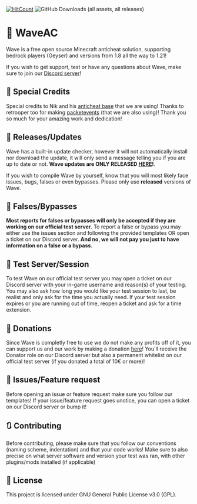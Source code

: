  [![HitCount](https://hits.dwyl.com/XIII-MC/WaveAC.svg?style=flat-square)](http://hits.dwyl.com/XIII-MC/WaveAC)
![GitHub Downloads (all assets, all releases)](https://img.shields.io/github/downloads/XIII-MC/WaveAC/total)

# 🌊 WaveAC

Wave is a free open source Minecraft anticheat solution, supporting bedrock players (Geyser) and versions from 1.8 all the way to 1.21!

If you wish to get support, test or have any questions about Wave, make sure to join our [Discord server](https://discord.gg/rxV89DZHEd)!

## 📎 Special Credits

Special credits to Nik and his [anticheat base](https://github.com/NikV2/AnticheatBase) that we are using! Thanks to retrooper too for making [packetevents](https://github.com/retrooper/packetevents) (that we are also using)! Thank you so much for your amazing work and dedication!

## 🔔 Releases/Updates

Wave has a built-in update checker, however it will not automatically install nor download the update, it will only send a message telling you if you are up to date or not. **Wave updates are ONLY RELEASED [HERE](https://github.com/XIII-MC/WaveAC)!**.

If you wish to compile Wave by yourself, know that you will most likely face issues, bugs, falses or even bypasses. Please only use **released** versions of Wave.

## 🚷 Falses/Bypasses

**Most reports for falses or bypasses will only be accepted if they are working on our official test server.**
To report a false or bypass you may either use the issues section and following the provided templates OR open a ticket on our Discord server. **And no, we will not pay you just to have information on a false or a bypass.**

## 🚧 Test Server/Session

To test Wave on our official test server you may open a ticket on our Discord server with your in-game username and reason(s) of your testing. You may also ask how long you would like your test session to last, be realist and only ask for the time you actually need. If your test session expires or you are running out of time, reopen a ticket and ask for a time extension.

## 💸 Donations

Since Wave is completly free to use we do not make any profits off of it, you can support us and our work by making a donation [here](https://paypal.me/waveac)! You'll receive the Donator role on our Discord server but also a permanent whitelist on our official test server (if you donated a total of 10€ or more)!

## 🎯 Issues/Feature request

Before opening an issue or feature request make sure you follow our templates! If your issue/feature request goes unotice, you can open a ticket on our Discord server or bump it!

## 🔃 Contributing

Before contributing, please make sure that you follow our conventions (naming scheme, indentation) and that your code works! Make sure to also precise on what server software and version your test was ran, with other plugins/mods installed (if applicable)

## 📜 License

This project is licensed under GNU General Public License v3.0 (GPL).
